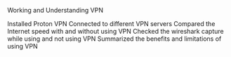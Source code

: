 Working and Understanding VPN

Installed Proton VPN
Connected to different VPN servers
Compared the Internet speed with and without using VPN
Checked the wireshark capture while using and not using VPN
Summarized the benefits and limitations of using VPN
